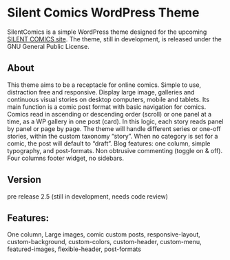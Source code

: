 # Silent Comics WordPress Theme

SilentComics is a simple WordPress theme designed for the upcoming [SILENT COMICS site](http://silent-comics.com). The theme, still in development, is released under the GNU General Public License.

## About
This theme aims to be a receptacle for online comics. Simple to use, distraction free and responsive. Display large image, galleries and continuous visual stories on desktop computers, mobile and tablets. Its main function is a comic post format with basic navigation for comics. Comics read in ascending or descending order (scroll) or one panel at a time, as a WP gallery in one post (card). In this logic, each story reads panel by panel or page by page. The theme will handle different series or one-off stories, within the custom taxonomy “story”. When no category is set for a comic, the post will default to “draft”. Blog features: one column, simple typography, and post-formats. Non obtrusive commenting (toggle on & off). Four columns footer widget, no sidebars.

## Version
pre release 2.5 (still in development, needs code review)

## Features:

One column, Large images, comic custom posts, responsive-layout, custom-background, custom-colors, custom-header, custom-menu, featured-images, flexible-header, post-formats